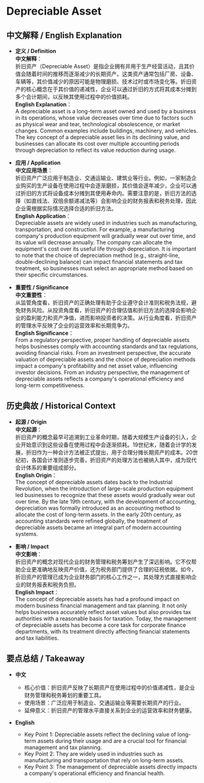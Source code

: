# Depreciable Asset

## 中文解释 / English Explanation

* **定义 / Definition**  
  **中文解释**：  
  折旧资产（Depreciable Asset）是指企业拥有并用于生产经营活动，且其价值会随着时间的推移而逐渐减少的长期资产。这类资产通常包括厂房、设备、车辆等，其价值减少的原因可能是物理磨损、技术过时或市场变化等。折旧资产的核心概念在于其价值的递减性，企业可以通过折旧的方式将其成本分摊到多个会计期间，以反映其使用过程中的价值损耗。  
  **English Explanation**：  
  A depreciable asset is a long-term asset owned and used by a business in its operations, whose value decreases over time due to factors such as physical wear and tear, technological obsolescence, or market changes. Common examples include buildings, machinery, and vehicles. The key concept of a depreciable asset lies in its declining value, and businesses can allocate its cost over multiple accounting periods through depreciation to reflect its value reduction during usage.

* **应用 / Application**  
  **中文应用场景**：  
  折旧资产广泛应用于制造业、交通运输业、建筑业等行业。例如，一家制造企业购买的生产设备在使用过程中会逐渐磨损，其价值会逐年减少，企业可以通过折旧的方式将设备成本分摊到其使用寿命内。需要注意的是，折旧方法的选择（如直线法、双倍余额递减法等）会影响企业的财务报表和税务处理，因此企业需根据实际情况选择合适的折旧方法。  
  **English Application**：  
  Depreciable assets are widely used in industries such as manufacturing, transportation, and construction. For example, a manufacturing company's production equipment will gradually wear out over time, and its value will decrease annually. The company can allocate the equipment's cost over its useful life through depreciation. It is important to note that the choice of depreciation method (e.g., straight-line, double-declining balance) can impact financial statements and tax treatment, so businesses must select an appropriate method based on their specific circumstances.

* **重要性 / Significance**  
  **中文重要性**：  
  从监管角度看，折旧资产的正确处理有助于企业遵守会计准则和税务法规，避免财务风险。从投资角度看，折旧资产的合理估值和折旧方法的选择会影响企业的盈利能力和资产净值，进而影响投资者的决策。从行业角度看，折旧资产的管理水平反映了企业的运营效率和长期竞争力。  
  **English Significance**：  
  From a regulatory perspective, proper handling of depreciable assets helps businesses comply with accounting standards and tax regulations, avoiding financial risks. From an investment perspective, the accurate valuation of depreciable assets and the choice of depreciation methods impact a company's profitability and net asset value, influencing investor decisions. From an industry perspective, the management of depreciable assets reflects a company's operational efficiency and long-term competitiveness.

## 历史典故 / Historical Context

* **起源 / Origin**  
  **中文起源**：  
  折旧资产的概念最早可追溯到工业革命时期，随着大规模生产设备的引入，企业开始意识到这些设备在使用过程中会逐渐损耗。19世纪末，随着会计学的发展，折旧作为一种会计方法被正式提出，用于合理分摊长期资产的成本。20世纪初，各国会计准则逐步完善，折旧资产的处理方法也被纳入其中，成为现代会计体系的重要组成部分。  
  **English Origin**：  
  The concept of depreciable assets dates back to the Industrial Revolution, when the introduction of large-scale production equipment led businesses to recognize that these assets would gradually wear out over time. By the late 19th century, with the development of accounting, depreciation was formally introduced as an accounting method to allocate the cost of long-term assets. In the early 20th century, as accounting standards were refined globally, the treatment of depreciable assets became an integral part of modern accounting systems.

* **影响 / Impact**  
  **中文影响**：  
  折旧资产的概念对现代企业的财务管理和税务筹划产生了深远影响。它不仅帮助企业更准确地反映资产价值，还为税务部门提供了合理的征税依据。如今，折旧资产的管理已成为企业财务部门的核心工作之一，其处理方式直接影响企业的财务报表和税务负担。  
  **English Impact**：  
  The concept of depreciable assets has had a profound impact on modern business financial management and tax planning. It not only helps businesses accurately reflect asset values but also provides tax authorities with a reasonable basis for taxation. Today, the management of depreciable assets has become a core task for corporate finance departments, with its treatment directly affecting financial statements and tax liabilities.

## 要点总结 / Takeaway

* **中文**  
  - 核心价值：折旧资产反映了长期资产在使用过程中的价值递减性，是企业财务管理和税务筹划的重要工具。  
  - 使用场景：广泛应用于制造业、交通运输业等需要长期资产的行业。  
  - 延伸意义：折旧资产的管理水平直接关系到企业的运营效率和财务健康。  

* **English**  
  - Key Point 1: Depreciable assets reflect the declining value of long-term assets during their usage and are a crucial tool for financial management and tax planning.  
  - Key Point 2: They are widely used in industries such as manufacturing and transportation that rely on long-term assets.  
  - Key Point 3: The management of depreciable assets directly impacts a company's operational efficiency and financial health.